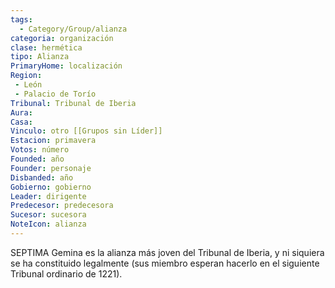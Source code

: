```yaml
---
tags:
  - Category/Group/alianza
categoria: organización
clase: hermética
tipo: Alianza
PrimaryHome: localización
Region:
 - León 
 - Palacio de Torío 
Tribunal: Tribunal de Iberia 
Aura: 
Casa: 
Vinculo: otro [[Grupos sin Líder]]
Estacion: primavera 
Votos: número
Founded: año
Founder: personaje
Disbanded: año
Gobierno: gobierno
Leader: dirigente
Predecesor: predecesora
Sucesor: sucesora
NoteIcon: alianza
---
```


 <section class="wa-section main-content"><p><span class="dropcap">S</span>EPTIMA Gemina es la alianza más joven del <span class="article-link article-explorer-link entity-link wa-link" data-article-privacy="public" data-article-id="933f985a-d7d5-4144-b52f-5f13892169b9" data-template-type="organization" data-article="933f985a-d7d5-4144-b52f-5f13892169b9">Tribunal de Iberia</span>, y ni siquiera se ha constituido legalmente (sus miembro esperan hacerlo en el siguiente Tribunal ordinario de 1221).</p></section>  <section data-section-id="sidepanelcontent" class="wa-section public"> 